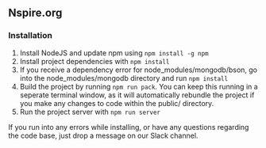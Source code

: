 ## Nspire.org ##

### Installation ###
1. Install NodeJS and update npm using `npm install -g npm`
2. Install project dependencies with `npm install`
3. If you receive a dependency error for node_modules/mongodb/bson, go into the node_modules/mongodb directory and run `npm install`
4. Build the project by running `npm run pack`. You can keep this running in a seperate terminal window, as it will automatically rebundle the project if you make any changes to code within the public/ directory.
5. Run the project server with `npm run server`

If you run into any errors while installing, or have any questions regarding the code base, just drop a message on our Slack channel.
